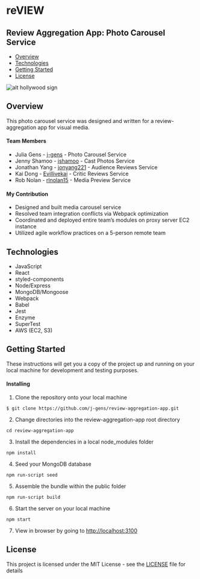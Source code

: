 #  reVIEW
## Review Aggregation App: Photo Carousel Service

* [Overview](https://github.com/j-gens/review-aggregation-app#overview)
* [Technologies](https://github.com/j-gens/review-aggregation-app#technologies)
* [Getting Started](https://github.com/j-gens/review-aggregation-app#getting-started)
* [License](https://github.com/j-gens/review-aggregation-app#license)

![alt hollywood sign](https://j-gens-portfolio.s3-us-west-1.amazonaws.com/review-gen.jpg)

## Overview

This photo carousel service was designed and written for a review-aggregation app for visual media.

#### Team Members

* Julia Gens - [j-gens](https://github.com/j-gens) - Photo Carousel Service
* Jenny Shamoo - [jshamoo](https://github.com/jshamoo) - Cast Photos Service
* Jonathan Yang - [jonyang221](https://github.com/jonyang221) - Audience Reviews Service
* Kai Dong - [Evillivekai](https://github.com/Evillivekai) - Critic Reviews Service
* Rob Nolan - [rlnolan15](https://github.com/rlnolan15) - Media Preview Service

#### My Contribution

* Designed and built media carousel service
* Resolved team integration conflicts via Webpack optimization
* Coordinated and deployed entire team’s modules on proxy server EC2 instance
* Utilized agile workflow practices on a 5-person remote team

## Technologies

* JavaScript
* React
* styled-components
* Node/Express
* MongoDB/Mongoose
* Webpack
* Babel
* Jest
* Enzyme
* SuperTest
* AWS (EC2, S3)

## Getting Started

These instructions will get you a copy of the project up and running on your local machine for development and testing purposes.

#### Installing

1. Clone the repository onto your local machine
```
$ git clone https://github.com/j-gens/review-aggregation-app.git
```
2. Change directories into the review-aggregation-app root directory
```
cd review-aggregation-app
```
3. Install the dependencies in a local node_modules folder
```
npm install
```
4. Seed your MongoDB database
```
npm run-script seed
```
5. Assemble the bundle within the public folder
```
npm run-script build
```
6. Start the server on your local machine
```
npm start
```
7. View in browser by going to [http://localhost:3100](http://localhost:3100)

## License

This project is licensed under the MIT License - see the [LICENSE](https://github.com/j-gens/review-aggregation-app/blob/master/LICENSE) file for details
